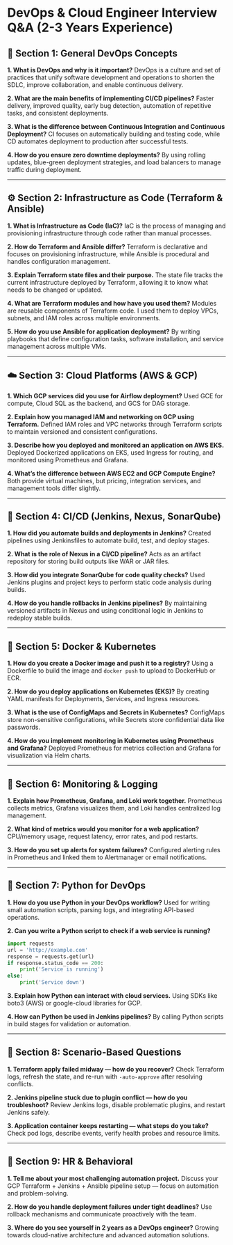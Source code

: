 # DevOps & Cloud Engineer Interview Q&A (2-3 Years Experience)

## 🧩 Section 1: General DevOps Concepts

**1. What is DevOps and why is it important?**
DevOps is a culture and set of practices that unify software development and operations to shorten the SDLC, improve collaboration, and enable continuous delivery.

**2. What are the main benefits of implementing CI/CD pipelines?**
Faster delivery, improved quality, early bug detection, automation of repetitive tasks, and consistent deployments.

**3. What is the difference between Continuous Integration and Continuous Deployment?**
CI focuses on automatically building and testing code, while CD automates deployment to production after successful tests.

**4. How do you ensure zero downtime deployments?**
By using rolling updates, blue-green deployment strategies, and load balancers to manage traffic during deployment.

---

## ⚙️ Section 2: Infrastructure as Code (Terraform & Ansible)

**1. What is Infrastructure as Code (IaC)?**
IaC is the process of managing and provisioning infrastructure through code rather than manual processes.

**2. How do Terraform and Ansible differ?**
Terraform is declarative and focuses on provisioning infrastructure, while Ansible is procedural and handles configuration management.

**3. Explain Terraform state files and their purpose.**
The state file tracks the current infrastructure deployed by Terraform, allowing it to know what needs to be changed or updated.

**4. What are Terraform modules and how have you used them?**
Modules are reusable components of Terraform code. I used them to deploy VPCs, subnets, and IAM roles across multiple environments.

**5. How do you use Ansible for application deployment?**
By writing playbooks that define configuration tasks, software installation, and service management across multiple VMs.

---

## ☁️ Section 3: Cloud Platforms (AWS & GCP)

**1. Which GCP services did you use for Airflow deployment?**
Used GCE for compute, Cloud SQL as the backend, and GCS for DAG storage.

**2. Explain how you managed IAM and networking on GCP using Terraform.**
Defined IAM roles and VPC networks through Terraform scripts to maintain versioned and consistent configurations.

**3. Describe how you deployed and monitored an application on AWS EKS.**
Deployed Dockerized applications on EKS, used Ingress for routing, and monitored using Prometheus and Grafana.

**4. What’s the difference between AWS EC2 and GCP Compute Engine?**
Both provide virtual machines, but pricing, integration services, and management tools differ slightly.

---

## 🚀 Section 4: CI/CD (Jenkins, Nexus, SonarQube)

**1. How did you automate builds and deployments in Jenkins?**
Created pipelines using Jenkinsfiles to automate build, test, and deploy stages.

**2. What is the role of Nexus in a CI/CD pipeline?**
Acts as an artifact repository for storing build outputs like WAR or JAR files.

**3. How did you integrate SonarQube for code quality checks?**
Used Jenkins plugins and project keys to perform static code analysis during builds.

**4. How do you handle rollbacks in Jenkins pipelines?**
By maintaining versioned artifacts in Nexus and using conditional logic in Jenkins to redeploy stable builds.

---

## 🐳 Section 5: Docker & Kubernetes

**1. How do you create a Docker image and push it to a registry?**
Using a Dockerfile to build the image and `docker push` to upload to DockerHub or ECR.

**2. How do you deploy applications on Kubernetes (EKS)?**
By creating YAML manifests for Deployments, Services, and Ingress resources.

**3. What is the use of ConfigMaps and Secrets in Kubernetes?**
ConfigMaps store non-sensitive configurations, while Secrets store confidential data like passwords.

**4. How do you implement monitoring in Kubernetes using Prometheus and Grafana?**
Deployed Prometheus for metrics collection and Grafana for visualization via Helm charts.

---

## 🧰 Section 6: Monitoring & Logging

**1. Explain how Prometheus, Grafana, and Loki work together.**
Prometheus collects metrics, Grafana visualizes them, and Loki handles centralized log management.

**2. What kind of metrics would you monitor for a web application?**
CPU/memory usage, request latency, error rates, and pod restarts.

**3. How do you set up alerts for system failures?**
Configured alerting rules in Prometheus and linked them to Alertmanager or email notifications.

---

## 🐍 Section 7: Python for DevOps

**1. How do you use Python in your DevOps workflow?**
Used for writing small automation scripts, parsing logs, and integrating API-based operations.

**2. Can you write a Python script to check if a web service is running?**

```python
import requests
url = 'http://example.com'
response = requests.get(url)
if response.status_code == 200:
    print('Service is running')
else:
    print('Service down')
```

**3. Explain how Python can interact with cloud services.**
Using SDKs like boto3 (AWS) or google-cloud libraries for GCP.

**4. How can Python be used in Jenkins pipelines?**
By calling Python scripts in build stages for validation or automation.

---

## 🧾 Section 8: Scenario-Based Questions

**1. Terraform apply failed midway — how do you recover?**
Check Terraform logs, refresh the state, and re-run with `-auto-approve` after resolving conflicts.

**2. Jenkins pipeline stuck due to plugin conflict — how do you troubleshoot?**
Review Jenkins logs, disable problematic plugins, and restart Jenkins safely.

**3. Application container keeps restarting — what steps do you take?**
Check pod logs, describe events, verify health probes and resource limits.

---

## 💬 Section 9: HR & Behavioral

**1. Tell me about your most challenging automation project.**
Discuss your GCP Terraform + Jenkins + Ansible pipeline setup — focus on automation and problem-solving.

**2. How do you handle deployment failures under tight deadlines?**
Use rollback mechanisms and communicate proactively with the team.

**3. Where do you see yourself in 2 years as a DevOps engineer?**
Growing towards cloud-native architecture and advanced automation solutions.
